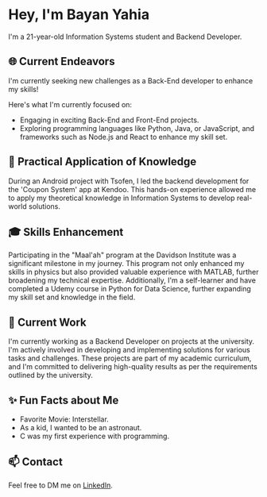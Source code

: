 # Hey, I'm Bayan Yahia

I'm a 21-year-old Information Systems student and Backend Developer.

## 🌐 Current Endeavors
I'm currently seeking new challenges as a Back-End developer to enhance my skills!

Here's what I'm currently focused on:
- Engaging in exciting Back-End and Front-End projects.
- Exploring programming languages like Python, Java, or JavaScript, and frameworks such as Node.js and React to enhance my skill set.

## 🔧 Practical Application of Knowledge
During an Android project with Tsofen, I led the backend development for the 'Coupon System' app at Kendoo. This hands-on experience allowed me to apply my theoretical knowledge in Information Systems to develop real-world solutions.

## 🎓 Skills Enhancement
Participating in the "Maal'ah" program at the Davidson Institute was a significant milestone in my journey. This program not only enhanced my skills in physics but also provided valuable experience with MATLAB, further broadening my technical expertise. Additionally, I'm a self-learner and have completed a Udemy course in Python for Data Science, further expanding my skill set and knowledge in the field.

## 🚀 Current Work
I'm currently working as a Backend Developer on projects at the university. I'm actively involved in developing and implementing solutions for various tasks and challenges. These projects are part of my academic curriculum, and I'm committed to delivering high-quality results as per the requirements outlined by the university.

## ✨ Fun Facts about Me
- Favorite Movie: Interstellar.
- As a kid, I wanted to be an astronaut.
- C was my first experience with programming.

## 📫 Contact
Feel free to DM me on [LinkedIn](https://linkedin.com/in/bayan-yahia-54669a25a).
